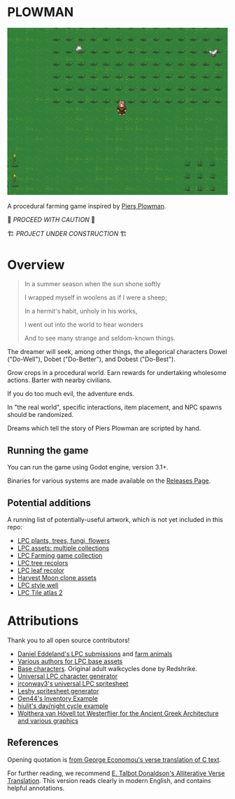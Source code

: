 
# PLOWMAN

![PLOWMAN screenshot](/doc/screenshot.png)

A procedural farming game inspired by [Piers Plowman](https://en.wikipedia.org/wiki/Piers_Plowman).

🚧 *PROCEED WITH CAUTION* 🚧

🏗 *PROJECT UNDER CONSTRUCTION*  🏗

# Overview

> In a summer season when the sun shone softly
>
> I wrapped myself in woolens as if I were a sheep;
>
> In a hermit's habit, unholy in his works,
>
> I went out into the world to hear wonders
>
> And to see many strange and seldom-known things.

The dreamer will seek, among other things, the allegorical characters Dowel ("Do-Well"), Dobet ("Do-Better"), and Dobest ("Do-Best").

Grow crops in a procedural world. Earn rewards for undertaking wholesome actions. Barter with nearby civilians.

If you do too much evil, the adventure ends.

In "the real world", specific interactions, item placement, and NPC spawns should be randomized.

Dreams which tell the story of Piers Plowman are scripted by hand.

## Running the game

You can run the game using Godot engine, version 3.1+.

Binaries for various systems are made available on the [Releases Page](https://github.com/Terkwood/PLOWMAN/releases).

## Potential additions

A running list of potentially-useful artwork, which is not yet included in this repo:

- [LPC plants, trees, fungi, flowers](https://opengameart.org/node/80124) 
- [LPC assets: multiple collections](https://opengameart.org/content/liberated-pixel-cup-0)
- [LPC Farming game collection](https://opengameart.org/content/lpc-farming-game-collection)
- [LPC tree recolors](https://opengameart.org/content/lpc-tree-recolors)
- [LPC leaf recolor](https://opengameart.org/content/lpc-leaf-recolor)
- [Harvest Moon clone assets](https://opengameart.org/content/harvest-moon-clone-assets)
- [LPC style well](https://opengameart.org/content/lpc-style-well)
- [LPC Tile atlas 2](https://opengameart.org/content/lpc-tile-atlas2)

# Attributions

Thank you to all open source contributors!

- [Daniel Eddeland's LPC submissions](https://opengameart.org/content/lpc-farming-tilesets-magic-animations-and-ui-elements) and [farm animals](https://opengameart.org/content/lpc-style-farm-animals)
- [Various authors for LPC base assets](/lpc_base_credits.txt)
- [Base characters](https://opengameart.org/content/lpc-character-skintone-rework). Original adult walkcycles done by Redshrike.
- [Universal LPC character generator](http://gaurav.munjal.us/Universal-LPC-Spritesheet-Character-Generator/)
- [jrconway3's universal LPC spritesheet](https://github.com/jrconway3/Universal-LPC-spritesheet)
- [Leshy spritesheet generator](https://www.leshylabs.com/apps/sstool/)
- [Oen44's Inventory Example](https://github.com/Oen44/Godot-Inventory)
- [hiulit's day/night cycle example](https://github.com/hiulit/Godot-3-2D-Day-Night-Cycle)
- [Wolthera van Hövell tot Westerflier for the Ancient Greek Architecture and various graphics](https://opengameart.org/content/lpc-compatible-ancient-greek-architecture)

## References

Opening quotation is [from George Economou's verse translation of C text](http://piers.chass.ncsu.edu/resources/university.html).

For further reading, we recommend [E. Talbot Donaldson's Alliterative Verse Translation](https://www.amazon.com/Wills-vision-Plowman-William-Langland/dp/0393027724/).  This version reads clearly in modern English, and contains helpful annotations.
